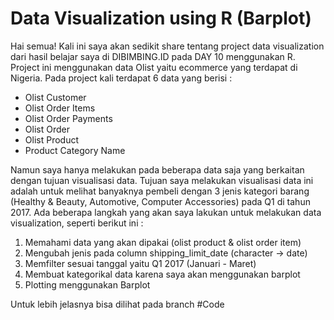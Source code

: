 # Data Visualization using R (Barplot)

Hai semua!
Kali ini saya akan sedikit share tentang project data visualization dari hasil belajar saya di DIBIMBING.ID pada DAY 10 menggunakan R.
Project ini menggunakan data Olist yaitu ecommerce yang terdapat di Nigeria. Pada project kali terdapat 6 data yang berisi :
- Olist Customer
- Olist Order Items
- Olist Order Payments
- Olist Order
- Olist Product
- Product Category Name

Namun saya hanya melakukan pada beberapa data saja yang berkaitan dengan tujuan visualisasi data.
Tujuan saya melakukan visualisasi data ini adalah untuk melihat banyaknya pembeli dengan 3 jenis kategori barang (Healthy & Beauty, Automotive, Computer Accessories) pada Q1 di tahun 2017.
Ada beberapa langkah yang akan saya lakukan untuk melakukan data visualization, seperti berikut ini :
1. Memahami data yang akan dipakai (olist product & olist order item)
2. Mengubah jenis pada column shipping_limit_date (character -> date)
3. Memfilter sesuai tanggal yaitu Q1 2017 (Januari - Maret)
4. Membuat kategorikal data karena saya akan menggunakan barplot
5. Plotting menggunakan Barplot

Untuk lebih jelasnya bisa dilihat pada branch #Code
